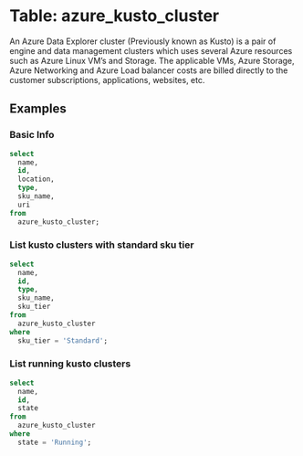 # Table: azure_kusto_cluster

An Azure Data Explorer cluster (Previously known as Kusto) is a pair of engine and data management clusters which uses several Azure resources such as Azure Linux VM’s and Storage. The applicable VMs, Azure Storage, Azure Networking and Azure Load balancer costs are billed directly to the customer subscriptions, applications, websites, etc.

## Examples

### Basic Info

```sql
select
  name,
  id,
  location,
  type,
  sku_name,
  uri
from
  azure_kusto_cluster;
```

### List kusto clusters with standard sku tier

```sql
select
  name,
  id,
  type,
  sku_name,
  sku_tier
from
  azure_kusto_cluster
where
  sku_tier = 'Standard';
```

### List running kusto clusters

```sql
select
  name,
  id,
  state
from
  azure_kusto_cluster
where
  state = 'Running';
```